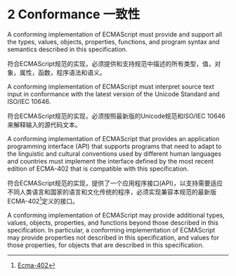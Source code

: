 # 2 Conformance 一致性

A conforming implementation of ECMAScript must provide and support all the types, values, objects, properties, functions, and program syntax and semantics described in this specification.

符合ECMAScript规范的实现，必须提供和支持规范中描述的所有类型，值，对象，属性，函数，程序语法和语义。

A conforming implementation of ECMAScript must interpret source text input in conformance with the latest version of the Unicode Standard and ISO/IEC 10646.

符合ECMAScript规范的实现，必须按照最新版的Unicode规范和ISO/IEC 10646来解释输入的源代码文本。

A conforming implementation of ECMAScript that provides an application programming interface (API) that supports programs that need to adapt to the linguistic and cultural conventions used by different human languages and countries must implement the interface defined by the most recent edition of ECMA-402 that is compatible with this specification.

符合ECMAScript规范的实现，提供了一个应用程序接口(API)，以支持需要适应不同人类语言和国家的语言和文化传统的程序，必须实现兼容本规范的最新版ECMA-402[^1]定义的接口。

A conforming implementation of ECMAScript may provide additional types, values, objects, properties, and functions beyond those described in this specification. In particular, a conforming implementation of ECMAScript may provide properties not described in this specification, and values for those properties, for objects that are described in this specification.

[^1]: [Ecma-402](http://www.ecma-international.org/publications/standards/Ecma-402.htm)
